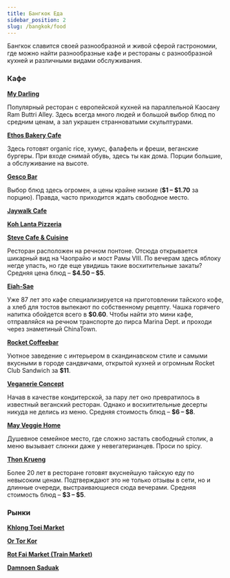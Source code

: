 ```yaml
---
title: Бангкок Еда
sidebar_position: 2
slug: /bangkok/food
---
```


Бангкок славится своей разнообразной и живой сферой гастрономии, где можно найти разнообразные кафе и рестораны с разнообразной кухней и различными видами обслуживания. 

### Кафе

[**My Darling**](https://goo.gl/maps/kvHWYPQdpnFAr9xQ8)

Популярный ресторан с европейской кухней на параллельной Каосану Ram Buttri Alley. Здесь всегда много людей и большой выбор блюд по средним ценам, а зал украшен странноватыми скульптурами.

[**Ethos Bakery Cafe**](https://goo.gl/maps/tfgnagg5Qepxzznq8)

Здесь готовят organic rice, хумус, фалафель и фреши, веганские бургеры. При входе снимай обувь, здесь ты как дома. Порции большие, а обслуживание на высоте.

[**Gesco Bar**](https://goo.gl/maps/LePQ5DfBtEb1XkTS6)

Выбор блюд здесь огромен, а цены крайне низкие (**$1 – $1.70** за порцию). Правда, часто приходится ждать свободное место.

[**Jaywalk Cafe**](https://goo.gl/maps/cmnJhp1bBGbRDf7p7)

[**Koh Lanta Pizzeria**](https://goo.gl/maps/CfkML2vp7c2c1LgN6)

[**Steve Cafe & Cuisine**](https://goo.gl/maps/avUUPW7zzCp4yGA9A)

Ресторан расположен на речном понтоне. Отсюда открывается шикарный вид на Чаопрайю и мост Рамы VIII. По вечерам здесь яблоку негде упасть, но где еще увидишь такие восхитительные закаты? Средняя цена блюд – **$4.50 – $5**.

[**Eiah-Sae**](https://goo.gl/maps/Z9Yve1DY7ufkcur29)

Уже 87 лет это кафе специализируется на приготовлении тайского кофе, а хлеб для тостов выпекают по собственному рецепту. Чашка горячего напитка обойдется всего в **$0.60**. Чтобы найти это мини кафе, отправляйся на речном транспорте до пирса Marina Dept. и проходи через знаметиный ChinaTown.

[**Rocket Coffeebar**](https://goo.gl/maps/fqm4eBZrhPQrxYb88)

Уютное заведение с интерьером в скандинавском стиле и самыми вкусными в городе сандвичами, открытой кухней и огромным Rocket Club Sandwich за **$11**.

[**Veganerie Concept**](https://goo.gl/maps/X8eKKTqPUifA4man6)

Начав в качестве кондитерской, за пару лет оно превратилось в известный веганский ресторан. Однако и восхитительные десерты никуда не делись из меню. Средняя стоимость блюд – **$6 – $8**.

[**May Veggie Home**](https://goo.gl/maps/vbZiKetvmBRXSmqp8)

Душевное семейное место, где сложно застать свободный столик, а меню вызывает слюнки даже у невегатерианцев. Проси no spicy.

[**Thon Krueng**](https://goo.gl/maps/k8Vm6QoTUVStadJU6)

Более 20 лет в ресторане готовят вкуснейшую тайскую еду по невысоким ценам. Подтверждают это не только отзывы в сети, но и длинные очереди, выстраивающиеся сюда вечерами. Средняя стоимость блюд – **$3 – $5**.


### Рынки

[**Khlong Toei Market**](https://goo.gl/maps/rtu6MG43PfZbqqCZ8)

[**Or Tor Kor**](https://goo.gl/maps/kwfH6VMTXgifHkMdA)

[**Rot Fai Market (Train Market)**](https://goo.gl/maps/f2nWgFTvDKwFhrnj8)

[**Damnoen Saduak**](https://goo.gl/maps/XMgWaJ3uTWVggKuK8)


